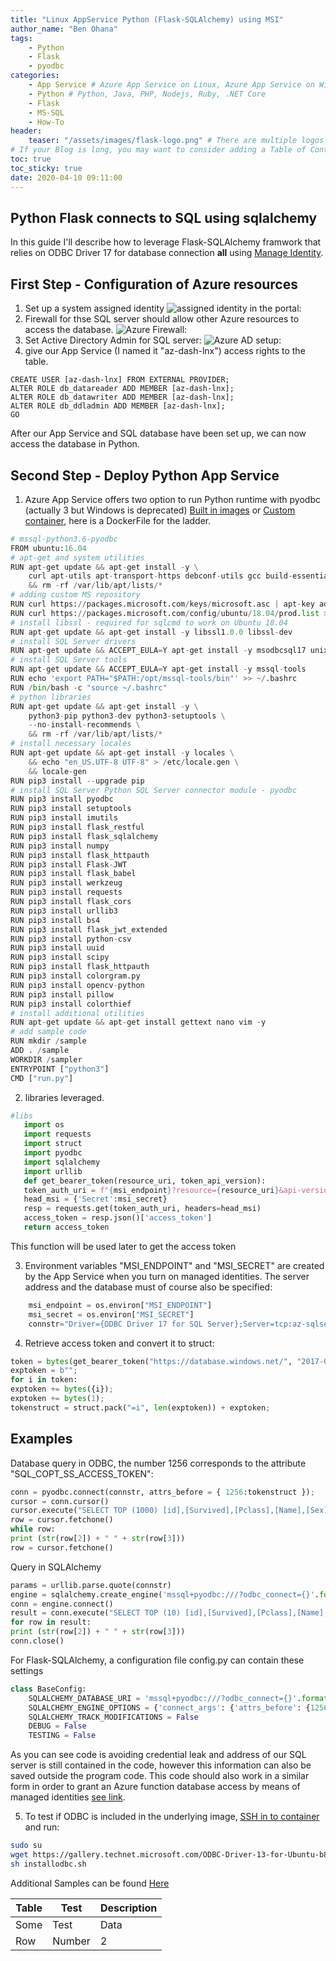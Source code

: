 ```yaml
---
title: "Linux AppService Python (Flask-SQLAlchemy) using MSI"
author_name: "Ben Ohana"
tags:
    - Python
    - Flask
    - pyodbc
categories:
    - App Service # Azure App Service on Linux, Azure App Service on Windows, Function App, Azure VM, Azure SDK
    - Python # Python, Java, PHP, Nodejs, Ruby, .NET Core
    - Flask
    - MS-SQL
    - How-To
header:
    teaser: "/assets/images/flask-logo.png" # There are multiple logos that can be used in "/assets/images" if you choose to add one.
# If your Blog is long, you may want to consider adding a Table of Contents by adding the following two settings.
toc: true
toc_sticky: true
date: 2020-04-10 09:11:00
---
```


## Python Flask connects to SQL using sqlalchemy

In this guide I'll describe how to leverage Flask-SQLAlchemy framwork that relies on ODBC Driver 17 for database connection **all** using [Manage Identity](https://docs.microsoft.com/en-us/azure/app-service/app-service-web-tutorial-connect-msi).

## First Step - Configuration of Azure resources

   1. Set up a system assigned identity
   ![assigned identity in the portal:](https://ghost-azure9135.azurewebsites.net/content/images/2020/03/image-1.png)
   2. Firewall for thse SQL server should allow other Azure resources to access the database.
   ![Azure Firewall:](https://ghost-azure9135.azurewebsites.net/content/images/2020/03/image-2.png)
   3. Set Active Directory Admin for SQL server:
   ![Azure AD setup:](https://ghost-azure9135.azurewebsites.net/content/images/2020/03/image-3.png)
   4. give our App Service (I named it "az-dash-lnx") access rights to the table.

    CREATE USER [az-dash-lnx] FROM EXTERNAL PROVIDER;
    ALTER ROLE db_datareader ADD MEMBER [az-dash-lnx];
    ALTER ROLE db_datawriter ADD MEMBER [az-dash-lnx];
    ALTER ROLE db_ddladmin ADD MEMBER [az-dash-lnx];
    GO

After our App Service and SQL database have been set up, we can now access the database in Python.

## Second Step - Deploy Python App Service

1) Azure App Service offers two option to run Python runtime with pyodbc  (actually 3 but Windows is deprecated)
[Built in images](https://github.com/Azure-App-Service/python) or [Custom container](https://docs.microsoft.com/en-us/azure/app-service/containers/configure-custom-container), here is a DockerFile for the ladder.

```python
# mssql-python3.6-pyodbc
FROM ubuntu:16.04
# apt-get and system utilities
RUN apt-get update && apt-get install -y \
    curl apt-utils apt-transport-https debconf-utils gcc build-essential g++-5\
    && rm -rf /var/lib/apt/lists/*
# adding custom MS repository
RUN curl https://packages.microsoft.com/keys/microsoft.asc | apt-key add -
RUN curl https://packages.microsoft.com/config/ubuntu/18.04/prod.list > /etc/apt/sources.list.d/mssql-release.list
# install libssl - required for sqlcmd to work on Ubuntu 18.04
RUN apt-get update && apt-get install -y libssl1.0.0 libssl-dev
# install SQL Server drivers
RUN apt-get update && ACCEPT_EULA=Y apt-get install -y msodbcsql17 unixodbc-dev
# install SQL Server tools
RUN apt-get update && ACCEPT_EULA=Y apt-get install -y mssql-tools
RUN echo 'export PATH="$PATH:/opt/mssql-tools/bin"' >> ~/.bashrc
RUN /bin/bash -c "source ~/.bashrc"
# python libraries
RUN apt-get update && apt-get install -y \
    python3-pip python3-dev python3-setuptools \
    --no-install-recommends \
    && rm -rf /var/lib/apt/lists/*
# install necessary locales
RUN apt-get update && apt-get install -y locales \
    && echo "en_US.UTF-8 UTF-8" > /etc/locale.gen \
    && locale-gen
RUN pip3 install --upgrade pip
# install SQL Server Python SQL Server connector module - pyodbc
RUN pip3 install pyodbc
RUN pip3 install setuptools
RUN pip3 install imutils
RUN pip3 install flask_restful
RUN pip3 install flask_sqlalchemy
RUN pip3 install numpy
RUN pip3 install flask_httpauth
RUN pip3 install Flask-JWT
RUN pip3 install flask_babel
RUN pip3 install werkzeug
RUN pip3 install requests
RUN pip3 install flask_cors
RUN pip3 install urllib3
RUN pip3 install bs4
RUN pip3 install flask_jwt_extended
RUN pip3 install python-csv
RUN pip3 install uuid
RUN pip3 install scipy
RUN pip3 install flask_httpauth
RUN pip3 install colorgram.py
RUN pip3 install opencv-python
RUN pip3 install pillow
RUN pip3 install colorthief
# install additional utilities
RUN apt-get update && apt-get install gettext nano vim -y
# add sample code
RUN mkdir /sample
ADD . /sample
WORKDIR /sampler
ENTRYPOINT ["python3"]
CMD ["run.py"]
```

2) libraries leveraged.

```python
#libs
   import os
   import requests
   import struct
   import pyodbc
   import sqlalchemy
   import urllib
   def get_bearer_token(resource_uri, token_api_version):
   token_auth_uri = f"{msi_endpoint}?resource={resource_uri}&api-version={token_api_version}"
   head_msi = {'Secret':msi_secret}
   resp = requests.get(token_auth_uri, headers=head_msi)
   access_token = resp.json()['access_token']
   return access_token
```

This function will be used later to get the access token

3) Environment variables "MSI_ENDPOINT" and "MSI_SECRET" are created by the App Service when you turn on managed identities. The server address and the database must of course also be specified:

```python
    msi_endpoint = os.environ["MSI_ENDPOINT"]
    msi_secret = os.environ["MSI_SECRET"]
    connstr="Driver={ODBC Driver 17 for SQL Server};Server=tcp:az-sqlserver-az.database.windows.net,1433;Database=az-titanicdb-jma";
```

4) Retrieve  access token and convert it to struct:

```python
token = bytes(get_bearer_token("https://database.windows.net/", "2017-09-01"), "UTF-8")
exptoken = b"";
for i in token:
exptoken += bytes({i});
exptoken += bytes(1);
tokenstruct = struct.pack("=i", len(exptoken)) + exptoken;
```

## Examples

Database query in ODBC, the number 1256 corresponds to the attribute "SQL_COPT_SS_ACCESS_TOKEN":

```python
conn = pyodbc.connect(connstr, attrs_before = { 1256:tokenstruct });
cursor = conn.cursor()
cursor.execute("SELECT TOP (1000) [id],[Survived],[Pclass],[Name],[Sex],[Age],[sibling_or_spouse],[parents_or_children],[Fare] FROM [dbo].[titanic_passanger]")
row = cursor.fetchone()
while row:
print (str(row[2]) + " " + str(row[3]))
row = cursor.fetchone()
```

Query in SQLAlchemy

```python
params = urllib.parse.quote(connstr)
engine = sqlalchemy.create_engine('mssql+pyodbc:///?odbc_connect={}'.format(params) ,connect_args={'attrs_before': { 1256:tokenstruct}})
conn = engine.connect()
result = conn.execute("SELECT TOP (10) [id],[Survived],[Pclass],[Name],[Sex],[Age],[sibling_or_spouse],[parents_or_children],[Fare] FROM [dbo].[titanic_passanger]")
for row in result:
print (str(row[2]) + " " + str(row[3]))
conn.close()
```

For Flask-SQLAlchemy, a configuration file config.py can contain these  settings

```python
class BaseConfig:
    SQLALCHEMY_DATABASE_URI = 'mssql+pyodbc:///?odbc_connect={}'.format(params)
    SQLALCHEMY_ENGINE_OPTIONS = {'connect_args': {'attrs_before': {1256:tokenstruct}}}
    SQLALCHEMY_TRACK_MODIFICATIONS = False
    DEBUG = False
    TESTING = False
```

As you can see code is avoiding credential leak and address of our SQL server is still contained in the code, however this information can also be saved outside the program code.
This code should also work in a similar form in order to grant an Azure function database access by means of managed identities [see link](https://azure.microsoft.com/en-us/blog/simplifying-security-for-serverless-and-web-apps-with-azure-functions-and-app-service/).

5) To test if ODBC is included in the underlying image, [SSH in to container](https://docs.microsoft.com/en-us/azure/app-service/containers/configure-custom-container#enable-ssh) and run:

```bash
sudo su
wget https://gallery.technet.microsoft.com/ODBC-Driver-13-for-Ubuntu-b87369f0/file/154097/2/installodbc.sh
sh installodbc.sh
```


Additional Samples can be found [Here](https://www.az.run/app-service-linux-python-to-sql/)


| Table | Test | Description |
|----|----|----|
|Some|Test|Data|
|Row|Number|2|